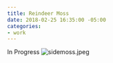 ```yaml
---
title: Reindeer Moss
date: 2018-02-25 16:35:00 -05:00
categories:
- work
---
```


In Progress
![sidemoss.jpeg](/uploads/sidemoss.jpeg)